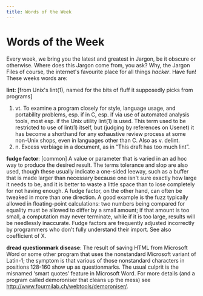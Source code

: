```yaml
---
title: Words of the Week
---
```


Words of the Week
=================

Every week, we bring you the latest and greatest in Jargon, be it obscure or otherwise. Where does this Jargon come from, you ask? Why, the Jargon Files of course, the internet's favourite place for all things *hacker*. Have fun! These weeks words are:


**lint**: [from Unix's lint(1), named for the bits of fluff it supposedly picks from programs] 

1. vt. To examine a program closely for style, language usage, and portability problems, esp. if in C, esp. if via use of automated analysis tools, most esp. if the Unix utility lint(1) is used. This term used to be restricted to use of lint(1) itself, but (judging by references on Usenet) it has become a shorthand for any exhaustive review process at some non-Unix shops, even in languages other than C. Also as v. delint. 
2. n. Excess verbiage in a document, as in “This draft has too much lint”.


**fudge factor**: [common] A value or parameter that is varied in an ad hoc way to produce the desired result. The terms tolerance and slop are also used, though these usually indicate a one-sided leeway, such as a buffer that is made larger than necessary because one isn't sure exactly how large it needs to be, and it is better to waste a little space than to lose completely for not having enough. A fudge factor, on the other hand, can often be tweaked in more than one direction. A good example is the fuzz typically allowed in floating-point calculations: two numbers being compared for equality must be allowed to differ by a small amount; if that amount is too small, a computation may never terminate, while if it is too large, results will be needlessly inaccurate. Fudge factors are frequently adjusted incorrectly by programmers who don't fully understand their import. See also coefficient of X.


**dread questionmark disease**: The result of saving HTML from Microsoft Word or some other program that uses the nonstandard Microsoft variant of Latin-1; the symptom is that various of those nonstandard characters in positions 128-160 show up as questionmarks. The usual culprit is the misnamed ‘smart quotes’ feature in Microsoft Word. For more details (and a program called demoroniser that cleans up the mess) see http://www.fourmilab.ch/webtools/demoroniser/.

